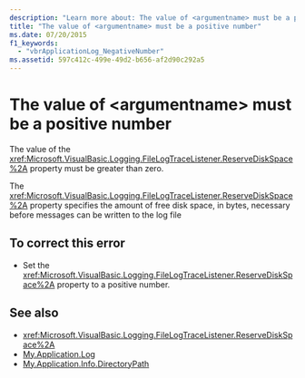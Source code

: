 ```yaml
---
description: "Learn more about: The value of <argumentname> must be a positive number"
title: "The value of <argumentname> must be a positive number"
ms.date: 07/20/2015
f1_keywords: 
  - "vbrApplicationLog_NegativeNumber"
ms.assetid: 597c412c-499e-49d2-b656-af2d90c292a5
---
```

# The value of \<argumentname> must be a positive number

The value of the <xref:Microsoft.VisualBasic.Logging.FileLogTraceListener.ReserveDiskSpace%2A> property must be greater than zero.  
  
 The <xref:Microsoft.VisualBasic.Logging.FileLogTraceListener.ReserveDiskSpace%2A> property specifies the amount of free disk space, in bytes, necessary before messages can be written to the log file  
  
## To correct this error  
  
- Set the <xref:Microsoft.VisualBasic.Logging.FileLogTraceListener.ReserveDiskSpace%2A> property to a positive number.  
  
## See also

- <xref:Microsoft.VisualBasic.Logging.FileLogTraceListener.ReserveDiskSpace%2A>
- [My.Application.Log](xref:Microsoft.VisualBasic.ApplicationServices.ApplicationBase.Log)
- [My.Application.Info.DirectoryPath](xref:Microsoft.VisualBasic.ApplicationServices.ApplicationBase.Log)
